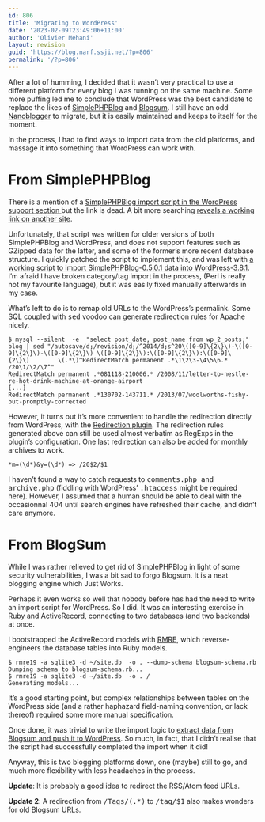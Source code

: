 ```yaml
---
id: 806
title: 'Migrating to WordPress'
date: '2023-02-09T23:49:06+11:00'
author: 'Olivier Mehani'
layout: revision
guid: 'https://blog.narf.ssji.net/?p=806'
permalink: '/?p=806'
---
```


After a lot of humming, I decided that it wasn’t very practical to use a different platform for every blog I was running on the same machine. Some more puffing led me to conclude that WordPress was the best candidate to replace the likes of [SimplePHPBlog](http://sourceforge.net/projects/sphpblog/) and [Blogsum](http://obfuscurity.com/Tags/Blogsum). I still have an odd [Nanoblogger](http://nanoblogger.sourceforge.net/) to migrate, but it is easily maintained and keeps to itself for the moment.

In the process, I had to find ways to import data from the old platforms, and massage it into something that WordPress can work with.

# From SimplePHPBlog

There is a mention of a [SimplePHPBlog import script in the WordPress support section ](https://wordpress.org/support/topic/simplephpblog-import-utility)but the link is dead. A bit more searching [reveals a working link on another site](http://www.onestepcloser.co.nz/wordpress/?p=11).

Unfortunately, that script was written for older versions of both SimplePHPBlog and WordPress, and does not support features such as GZipped data for the latter, and some of the former’s more recent database structure. I quickly patched the script to implement this, and was left with [a working script to import SimplePHPBlog-0.5.0.1 data into WordPress-3.8.1](https://scm.narf.ssji.net/git/scripts/tree/WordPressImport.pl). I’m afraid I have broken category/tag import in the process, (Perl is really not my favourite language), but it was easily fixed manually afterwards in my case.

What’s left to do is to remap old URLs to the WordPress’s permalink. Some SQL coupled with <tt>sed</tt> voodoo can generate redirection rules for Apache nicely.

```
$ mysql --silent  -e  "select post_date, post_name from wp_2_posts;" blog | sed "/autosave/d;/revision/d;/^2014/d;s^20\([0-9]\{2\}\)-\([0-9]\{2\}\)-\([0-9]\{2\}\) \([0-9]\{2\}\):\([0-9]\{2\}\):\([0-9]\{2\}\)        \(.*\)^RedirectMatch permanent .*\1\2\3-\4\5\6.* /20\1/\2/\7^"
RedirectMatch permanent .*081118-210006.* /2008/11/letter-to-nestle-re-hot-drink-machine-at-orange-airport
[...]
RedirectMatch permanent .*130702-143711.* /2013/07/woolworths-fishy-but-promptly-corrected
```

However, it turns out it’s more convenient to handle the redirection directly from WordPress, with the [Redirection plugin](https://wordpress.org/plugins/redirection). The redirection rules generated above can still be used almost verbatim as RegExps in the plugin’s configuration. One last redirection can also be added for monthly archives to work.

```
*m=(\d*)&y=(\d*) => /20$2/$1
```

I haven’t found a way to catch requests to <tt>comments.php</tt><tt> and </tt><tt>archive.php</tt> (fiddling with WordPress’ <tt>.htaccess</tt> might be required here). However, I assumed that a human should be able to deal with the occasionnal 404 until search engines have refreshed their cache, and didn’t care anymore.

# From BlogSum

While I was rather relieved to get rid of SimplePHPBlog in light of some security vulnerabilities, I was a bit sad to forgo Blogsum. It is a neat blogging engine which Just Works.

Perhaps it even works so well that nobody before has had the need to write an import script for WordPress. So I did. It was an interesting exercise in Ruby and ActiveRecord, connecting to two databases (and two backends) at once.

I bootstrapped the ActiveRecord models with [RMRE](https://github.com/bosko/rmre), which reverse-engineers the database tables into Ruby models.

```
$ rmre19 -a sqlite3 -d ~/site.db  -o . --dump-schema blogsum-schema.rb
Dumping schema to blogsum-schema.rb...
$ rmre19 -a sqlite3 -d ~/site.db  -o . /
Generating models...
```

It’s a good starting point, but complex relationships between tables on the WordPress side (and a rather haphazard field-naming convention, or lack thereof) required some more manual specification.

Once done, it was trivial to write the import logic to [extract data from Blogsum and push it to WordPress](https://scm.narf.ssji.net/git/scripts/tree/Blogsum2WP.rb). So much, in fact, that I didn’t realise that the script had successfully completed the import when it did!

Anyway, this is two blogging platforms down, one (maybe) still to go, and much more flexibility with less headaches in the process.

**Update**: It is probably a good idea to redirect the RSS/Atom feed URLs.

**Update 2**: A redirection from <tt>/Tags/(.\*)</tt> to <tt>/tag/$1</tt> also makes wonders for old Blogsum URLs.